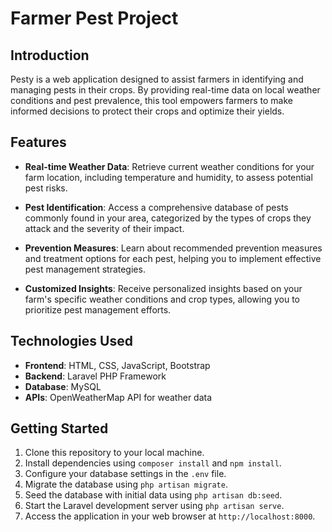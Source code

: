 # Farmer Pest Project

## Introduction

Pesty is a web application designed to assist farmers in identifying and managing pests in their crops. By providing real-time data on local weather conditions and pest prevalence, this tool empowers farmers to make informed decisions to protect their crops and optimize their yields.

## Features

- **Real-time Weather Data**: Retrieve current weather conditions for your farm location, including temperature and humidity, to assess potential pest risks.

- **Pest Identification**: Access a comprehensive database of pests commonly found in your area, categorized by the types of crops they attack and the severity of their impact.

- **Prevention Measures**: Learn about recommended prevention measures and treatment options for each pest, helping you to implement effective pest management strategies.

- **Customized Insights**: Receive personalized insights based on your farm's specific weather conditions and crop types, allowing you to prioritize pest management efforts.

## Technologies Used

- **Frontend**: HTML, CSS, JavaScript, Bootstrap
- **Backend**: Laravel PHP Framework
- **Database**: MySQL
- **APIs**: OpenWeatherMap API for weather data

## Getting Started

1. Clone this repository to your local machine.
2. Install dependencies using `composer install` and `npm install`.
3. Configure your database settings in the `.env` file.
4. Migrate the database using `php artisan migrate`.
5. Seed the database with initial data using `php artisan db:seed`.
6. Start the Laravel development server using `php artisan serve`.
7. Access the application in your web browser at `http://localhost:8000`.
